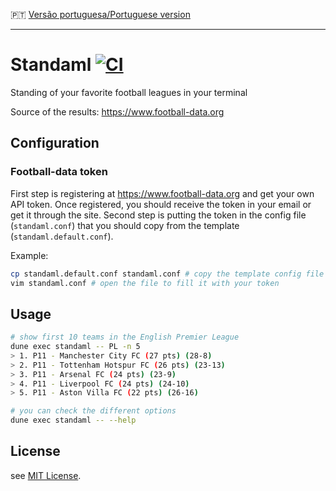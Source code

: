 :portugal: [Versão portuguesa/Portuguese version](README.md)
***

# Standaml [![CI](https://github.com/TheLusitanianKing/Standaml/actions/workflows/docker-image.yml/badge.svg)](https://github.com/TheLusitanianKing/Standaml/actions/workflows/docker-image.yml)
Standing of your favorite football leagues in your terminal

Source of the results: https://www.football-data.org

## Configuration

### Football-data token
First step is registering at https://www.football-data.org and get your own API token. Once registered, you should receive the token in your email or get it through the site. 
Second step is putting the token in the config file (`standaml.conf`) that you should copy from the template (`standaml.default.conf`).

Example:
```bash
cp standaml.default.conf standaml.conf # copy the template config file
vim standaml.conf # open the file to fill it with your token
```

## Usage

```bash
# show first 10 teams in the English Premier League
dune exec standaml -- PL -n 5
> 1. P11 - Manchester City FC (27 pts) (28-8)
> 2. P11 - Tottenham Hotspur FC (26 pts) (23-13)
> 3. P11 - Arsenal FC (24 pts) (23-9)
> 4. P11 - Liverpool FC (24 pts) (24-10)
> 5. P11 - Aston Villa FC (22 pts) (26-16)

# you can check the different options
dune exec standaml -- --help
```

## License
see [MIT License](LICENSE).
